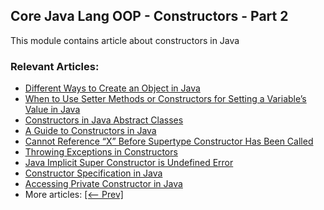 ## Core Java Lang OOP - Constructors - Part 2

This module contains article about constructors in Java

### Relevant Articles:
- [Different Ways to Create an Object in Java](https://www.baeldung.com/java-different-ways-to-create-objects)
- [When to Use Setter Methods or Constructors for Setting a Variable’s Value in Java](https://www.baeldung.com/java-setter-method-vs-constructor)
- [Constructors in Java Abstract Classes](https://www.baeldung.com/java-abstract-classes-constructors)
- [A Guide to Constructors in Java](https://www.baeldung.com/java-constructors)
- [Cannot Reference “X” Before Supertype Constructor Has Been Called](https://www.baeldung.com/java-cannot-reference-x-before-supertype-constructor-error)
- [Throwing Exceptions in Constructors](https://www.baeldung.com/java-constructors-exceptions)
- [Java Implicit Super Constructor is Undefined Error](https://www.baeldung.com/java-implicit-super-constructor-is-undefined-error)
- [Constructor Specification in Java](https://www.baeldung.com/java-constructor-specification)
- [Accessing Private Constructor in Java](https://www.baeldung.com/java-private-constructor-access)
- More articles: [[<-- Prev]](/core-java-modules/core-java-lang-oop-constructors)